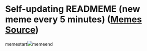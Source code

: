 # Self-updating READMEME (new meme every 5 minutes) ([Memes Source](https://bramses.notion.site/a49c1e962b7646879176ac3b327b6533?v=4d1eda54b170483cb03a40f257231764))

memestart![](https://www.notion.so/image/https%3A%2F%2Fs3-us-west-2.amazonaws.com%2Fsecure.notion-static.com%2F93dee9a1-12b0-41e3-935a-b8c7849ef837%2F8F6C2CE8-92AB-4469-8586-AAB424BACAB4.jpeg?table=block&id=463ad1e7-fb68-49e3-aab3-56f50da64b59&cache=v2)memeend
